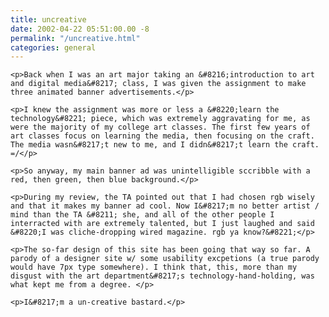 ```yaml
---
title: uncreative
date: 2002-04-22 05:51:00.00 -8
permalink: "/uncreative.html"
categories: general
---
```

	<p>Back when I was an art major taking an &#8216;introduction to art and digital media&#8217; class, I was given the assignment to make three animated banner advertisements.</p>

	<p>I knew the assignment was more or less a &#8220;learn the technology&#8221; piece, which was extremely aggravating for me, as were the majority of my college art classes. The first few years of art classes focus on learning the media, then focusing on the craft. The media wasn&#8217;t new to me, and I didn&#8217;t learn the craft. =/</p>

	<p>So anyway, my main banner ad was unintelligible sccribble with a red, then green, then blue background.</p>

	<p>During my review, the TA pointed out that I had chosen rgb wisely and that it makes my banner ad cool. Now I&#8217;m no better artist / mind than the TA &#8211; she, and all of the other people I interracted with are extremely talented, but I just laughed and said &#8220;I was cliche-dropping wired magazine. rgb ya know?&#8221;</p>

	<p>The so-far design of this site has been going that way so far. A parody of a designer site w/ some usability excpetions (a true parody would have 7px type somewhere). I think that, this, more than my disgust with the art department&#8217;s technology-hand-holding, was what kept me from a degree. </p>

	<p>I&#8217;m a un-creative bastard.</p>
